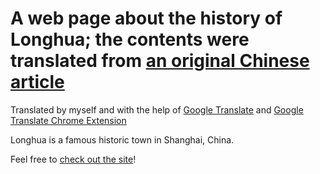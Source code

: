 # A web page about the history of Longhua; the contents were translated from [an original Chinese article](https://mp.weixin.qq.com/s/uXJJPPWvi7yEpse8n8rk0w)

Translated by myself and with the help of [Google Translate](https://translate.google.com/) and [Google Translate Chrome Extension](https://chrome.google.com/webstore/detail/google-translate/aapbdbdomjkkjkaonfhkkikfgjllcleb)

Longhua is a famous historic town in Shanghai, China.

Feel free to [check out the site](https://zgzoo.github.io/longhua/)!
